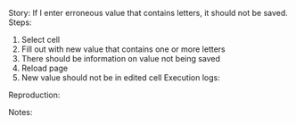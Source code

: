 Story:
If I enter erroneous value that contains letters, it should not be saved.
Steps:
1. Select cell
2. Fill out with new value that contains one or more letters
3. There should be information on value not being saved
4. Reload page
5. New value should not be in edited cell
Execution logs:

Reproduction:

Notes:
